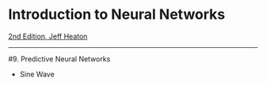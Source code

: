 # Introduction to Neural Networks

[2nd Edition, Jeff Heaton](https://github.com/jeffheaton/jeffheaton-book-code/tree/master/JavaIntroNeuralNetworkEdition2)
<hr/>

#9. Predictive Neural Networks
* Sine Wave

